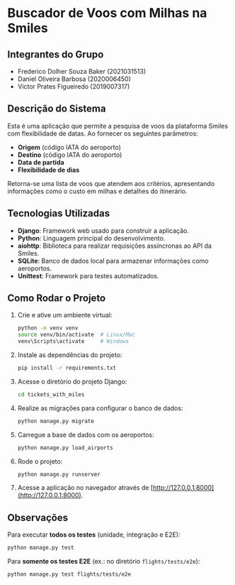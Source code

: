 # Buscador de Voos com Milhas na Smiles

## Integrantes do Grupo
- Frederico Dolher Souza Baker (2021031513)
- Daniel Oliveira Barbosa (2020006450)
- Victor Prates Figueiredo (2019007317)

## Descrição do Sistema
Esta é uma aplicação que permite a pesquisa de voos da plataforma Smiles com flexibilidade de datas. Ao fornecer os seguintes parâmetros:
- **Origem** (código IATA do aeroporto)
- **Destino** (código IATA do aeroporto)
- **Data de partida**
- **Flexibilidade de dias**

Retorna-se uma lista de voos que atendem aos critérios, apresentando informações como o custo em milhas e detalhes do itinerário.

## Tecnologias Utilizadas
- **Django**: Framework web usado para construir a aplicação.
- **Python**: Linguagem principal do desenvolvimento.
- **aiohttp**: Biblioteca para realizar requisições assíncronas ao API da Smiles.
- **SQLite**: Banco de dados local para armazenar informações como aeroportos.
- **Unittest**: Framework para testes automatizados.

## Como Rodar o Projeto

1. Crie e ative um ambiente virtual:
   ```bash
   python -m venv venv
   source venv/bin/activate  # Linux/Mac
   venv\Scripts\activate     # Windows
   ```

2. Instale as dependências do projeto:
   ```bash
   pip install -r requirements.txt
   ```

3. Acesse o diretório do projeto Django:
   ```bash
   cd tickets_with_miles
   ```

4. Realize as migrações para configurar o banco de dados:
   ```bash
   python manage.py migrate
   ```

5. Carregue a base de dados com os aeroportos:
   ```bash
   python manage.py load_airports
   ```

6. Rode o projeto:
   ```bash
   python manage.py runserver
   ```

7. Acesse a aplicação no navegador através de [http://127.0.0.1:8000](http://127.0.0.1:8000).

## Observações

Para executar **todos os testes** (unidade, integração e E2E):

```bash
python manage.py test
```

Para **somente os testes E2E** (ex.: no diretório `flights/tests/e2e`):

```bash
python manage.py test flights/tests/e2e
```